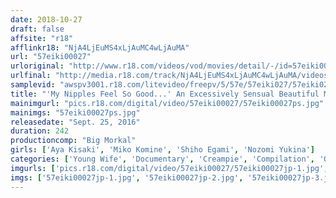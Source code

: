 ```yaml
---
date: 2018-10-27
draft: false
affsite: "r18"
afflinkr18: "NjA4LjEuMS4xLjAuMC4wLjAuMA"
url: "57eiki00027"
urloriginal: "http://www.r18.com/videos/vod/movies/detail/-/id=57eiki00027"
urlfinal: "http://media.r18.com/track/NjA4LjEuMS4xLjAuMC4wLjAuMA/videos/vod/movies/detail/-/id=57eiki00027"
samplevid: "awspv3001.r18.com/litevideo/freepv/5/57e/57eiki027/57eiki027_dmb_w.mp4"
title: "'My Nipples Feel So Good...' An Excessively Sensual Beautiful Married Woman And A Dirty Old Man 4 Hours Best Of 3 Would You Like To See Some Sex Better Than Any AV? A Downtown Date With A Beautiful Married Woman She'll Wrap Her Legs Around You Tight While You Creampie Her, Man This Is Amazing!"
mainimgurl: "pics.r18.com/digital/video/57eiki00027/57eiki00027ps.jpg"
mainimgs: "57eiki00027ps.jpg"
releasedate: "Sept. 25, 2016"
duration: 242
productioncomp: "Big Morkal"
girls: ['Aya Kisaki', 'Miko Komine', 'Shiho Egami', 'Nozomi Yukina']
categories: ['Young Wife', 'Documentary', 'Creampie', 'Compilation', 'Over 4 Hours', 'Hi-Def']
imgurls: ['pics.r18.com/digital/video/57eiki00027/57eiki00027jp-1.jpg', 'pics.r18.com/digital/video/57eiki00027/57eiki00027jp-2.jpg', 'pics.r18.com/digital/video/57eiki00027/57eiki00027jp-3.jpg', 'pics.r18.com/digital/video/57eiki00027/57eiki00027jp-4.jpg', 'pics.r18.com/digital/video/57eiki00027/57eiki00027jp-5.jpg', 'pics.r18.com/digital/video/57eiki00027/57eiki00027jp-6.jpg', 'pics.r18.com/digital/video/57eiki00027/57eiki00027jp-7.jpg', 'pics.r18.com/digital/video/57eiki00027/57eiki00027jp-8.jpg', 'pics.r18.com/digital/video/57eiki00027/57eiki00027jp-9.jpg', 'pics.r18.com/digital/video/57eiki00027/57eiki00027jp-10.jpg', 'pics.r18.com/digital/video/57eiki00027/57eiki00027jp-11.jpg', 'pics.r18.com/digital/video/57eiki00027/57eiki00027jp-12.jpg', 'pics.r18.com/digital/video/57eiki00027/57eiki00027jp-13.jpg', 'pics.r18.com/digital/video/57eiki00027/57eiki00027jp-14.jpg', 'pics.r18.com/digital/video/57eiki00027/57eiki00027jp-15.jpg', 'pics.r18.com/digital/video/57eiki00027/57eiki00027jp-16.jpg', 'pics.r18.com/digital/video/57eiki00027/57eiki00027jp-17.jpg', 'pics.r18.com/digital/video/57eiki00027/57eiki00027jp-18.jpg', 'pics.r18.com/digital/video/57eiki00027/57eiki00027jp-19.jpg', 'pics.r18.com/digital/video/57eiki00027/57eiki00027jp-20.jpg']
imgs: ['57eiki00027jp-1.jpg', '57eiki00027jp-2.jpg', '57eiki00027jp-3.jpg', '57eiki00027jp-4.jpg', '57eiki00027jp-5.jpg', '57eiki00027jp-6.jpg', '57eiki00027jp-7.jpg', '57eiki00027jp-8.jpg', '57eiki00027jp-9.jpg', '57eiki00027jp-10.jpg', '57eiki00027jp-11.jpg', '57eiki00027jp-12.jpg', '57eiki00027jp-13.jpg', '57eiki00027jp-14.jpg', '57eiki00027jp-15.jpg', '57eiki00027jp-16.jpg', '57eiki00027jp-17.jpg', '57eiki00027jp-18.jpg', '57eiki00027jp-19.jpg', '57eiki00027jp-20.jpg']
---
```

